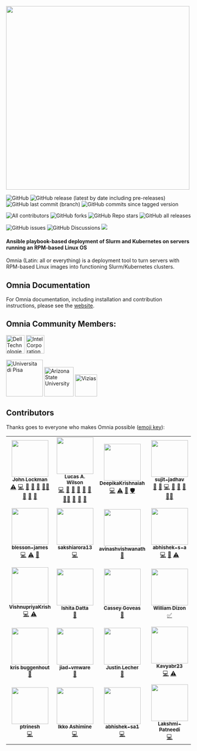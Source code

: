 <img src="docs/images/omnia-logo.png" width="500px">
<!-- ALL-CONTRIBUTORS-BADGE:START - Do not remove or modify this section -->
<!-- DO NOT ADD A BADGE -->
<!-- ALL-CONTRIBUTORS-BADGE:END -->


![GitHub](https://img.shields.io/github/license/dellhpc/omnia) ![GitHub release (latest by date including pre-releases)](https://img.shields.io/github/v/release/dellhpc/omnia?include_prereleases) ![GitHub last commit (branch)](https://img.shields.io/github/last-commit/dellhpc/omnia/devel) ![GitHub commits since tagged version](https://img.shields.io/github/commits-since/dellhpc/omnia/v1.1.0/devel) 

![All contributors](https://img.shields.io/github/all-contributors/dellhpc/omnia) ![GitHub forks](https://img.shields.io/github/forks/dellhpc/omnia) ![GitHub Repo stars](https://img.shields.io/github/stars/dellhpc/omnia) ![GitHub all releases](https://img.shields.io/github/downloads/dellhpc/omnia/total)

![GitHub issues](https://img.shields.io/github/issues-raw/dellhpc/omnia) ![GitHub Discussions](https://img.shields.io/github/discussions/dellhpc/omnia) [<img src="https://img.shields.io/badge/slack-dellhpc-blue.svg?logo=slack">](https://app.slack.com/client/TH80K68HY/C018L5109PW)

#### Ansible playbook-based deployment of Slurm and Kubernetes on servers running an RPM-based Linux OS

Omnia (Latin: all or everything) is a deployment tool to turn servers with RPM-based Linux images into functioning Slurm/Kubernetes clusters.

## Omnia Documentation
For Omnia documentation, including installation and contribution instructions, please see the [website](https://dellhpc.github.io/omnia).

## Omnia Community Members:
<img src="https://upload.wikimedia.org/wikipedia/commons/thumb/5/56/Dell_Technologies_logo.svg/512px-Dell_Technologies_logo.svg.png" height="50px" alt="Dell Technologies">
<img src="https://upload.wikimedia.org/wikipedia/commons/0/0e/Intel_logo_%282020%2C_light_blue%29.svg" height="50px" alt="Intel Corporation">

<img src="docs/images/pisa.png" height="100px" alt="Universita di Pisa"> <img src="https://user-images.githubusercontent.com/83095575/117071024-64956c80-ace3-11eb-9d90-2dac7daef11c.png" height="80px" alt="Arizona State University"> <img src="https://www.vizias.com/uploads/1/1/8/9/118906653/published/thick-blue-white-ring-letters-full.png" height="60px" alt="Vizias">

## Contributors
Thanks goes to everyone who makes Omnia possible ([emoji key](https://allcontributors.org/docs/en/emoji-key)):
<!-- ALL-CONTRIBUTORS-LIST:START - Do not remove or modify this section -->
<!-- prettier-ignore-start -->
<!-- markdownlint-disable -->
<table>
  <tr>
    <td align="center"><a href="http://johnlockman.com"><img src="https://avatars.githubusercontent.com/u/912987?v=4?s=100" width="100px;" alt=""/><br /><sub><b>John Lockman</b></sub></a><br /><a href="https://github.com/dellhpc/omnia/commits?author=j0hnL" title="Tests">⚠️</a> <a href="https://github.com/dellhpc/omnia/commits?author=j0hnL" title="Code">💻</a> <a href="#blog-j0hnL" title="Blogposts">📝</a> <a href="#ideas-j0hnL" title="Ideas, Planning, & Feedback">🤔</a> <a href="#maintenance-j0hnL" title="Maintenance">🚧</a> <a href="#mentoring-j0hnL" title="Mentoring">🧑‍🏫</a> <a href="#design-j0hnL" title="Design">🎨</a> <a href="https://github.com/dellhpc/omnia/pulls?q=is%3Apr+reviewed-by%3Aj0hnL" title="Reviewed Pull Requests">👀</a> <a href="#talk-j0hnL" title="Talks">📢</a></td>
    <td align="center"><a href="https://github.com/lwilson"><img src="https://avatars.githubusercontent.com/u/1236922?v=4?s=100" width="100px;" alt=""/><br /><sub><b>Lucas A. Wilson</b></sub></a><br /><a href="https://github.com/dellhpc/omnia/commits?author=lwilson" title="Code">💻</a> <a href="#design-lwilson" title="Design">🎨</a> <a href="#maintenance-lwilson" title="Maintenance">🚧</a> <a href="#ideas-lwilson" title="Ideas, Planning, & Feedback">🤔</a> <a href="#blog-lwilson" title="Blogposts">📝</a> <a href="https://github.com/dellhpc/omnia/commits?author=lwilson" title="Documentation">📖</a> <a href="#mentoring-lwilson" title="Mentoring">🧑‍🏫</a> <a href="#projectManagement-lwilson" title="Project Management">📆</a> <a href="https://github.com/dellhpc/omnia/pulls?q=is%3Apr+reviewed-by%3Alwilson" title="Reviewed Pull Requests">👀</a> <a href="#talk-lwilson" title="Talks">📢</a></td>
    <td align="center"><a href="https://github.com/DeepikaKrishnaiah"><img src="https://avatars.githubusercontent.com/u/73213880?v=4?s=100" width="100px;" alt=""/><br /><sub><b>DeepikaKrishnaiah</b></sub></a><br /><a href="https://github.com/dellhpc/omnia/commits?author=DeepikaKrishnaiah" title="Code">💻</a> <a href="https://github.com/dellhpc/omnia/commits?author=DeepikaKrishnaiah" title="Tests">⚠️</a> <a href="https://github.com/dellhpc/omnia/issues?q=author%3ADeepikaKrishnaiah" title="Bug reports">🐛</a> <a href="#security-DeepikaKrishnaiah" title="Security">🛡️</a></td>
    <td align="center"><a href="https://github.com/sujit-jadhav"><img src="https://avatars.githubusercontent.com/u/73123831?v=4?s=100" width="100px;" alt=""/><br /><sub><b>sujit-jadhav</b></sub></a><br /><a href="#ideas-sujit-jadhav" title="Ideas, Planning, & Feedback">🤔</a> <a href="https://github.com/dellhpc/omnia/commits?author=sujit-jadhav" title="Documentation">📖</a> <a href="https://github.com/dellhpc/omnia/commits?author=sujit-jadhav" title="Code">💻</a> <a href="https://github.com/dellhpc/omnia/pulls?q=is%3Apr+reviewed-by%3Asujit-jadhav" title="Reviewed Pull Requests">👀</a> <a href="#maintenance-sujit-jadhav" title="Maintenance">🚧</a> <a href="#projectManagement-sujit-jadhav" title="Project Management">📆</a> <a href="#mentoring-sujit-jadhav" title="Mentoring">🧑‍🏫</a></td>
    <td align="center"><a href="https://github.com/araji"><img src="https://avatars.githubusercontent.com/u/216020?v=4?s=100" width="100px;" alt=""/><br /><sub><b>araji</b></sub></a><br /><a href="https://github.com/dellhpc/omnia/commits?author=araji" title="Code">💻</a></td>
    <td align="center"><a href="https://mike.renf.ro/blog/"><img src="https://avatars.githubusercontent.com/u/1451881?v=4?s=100" width="100px;" alt=""/><br /><sub><b>Mike Renfro</b></sub></a><br /><a href="https://github.com/dellhpc/omnia/commits?author=mikerenfro" title="Documentation">📖</a></td>
    <td align="center"><a href="https://github.com/leereyno-asu"><img src="https://avatars.githubusercontent.com/u/81774548?v=4?s=100" width="100px;" alt=""/><br /><sub><b>Lee Reynolds</b></sub></a><br /><a href="https://github.com/dellhpc/omnia/commits?author=leereyno-asu" title="Code">💻</a> <a href="https://github.com/dellhpc/omnia/commits?author=leereyno-asu" title="Documentation">📖</a> <a href="#tutorial-leereyno-asu" title="Tutorials">✅</a></td>
  </tr>
  <tr>
    <td align="center"><a href="https://github.com/blesson-james"><img src="https://avatars.githubusercontent.com/u/72782936?v=4?s=100" width="100px;" alt=""/><br /><sub><b>blesson-james</b></sub></a><br /><a href="https://github.com/dellhpc/omnia/commits?author=blesson-james" title="Code">💻</a> <a href="https://github.com/dellhpc/omnia/commits?author=blesson-james" title="Tests">⚠️</a> <a href="https://github.com/dellhpc/omnia/issues?q=author%3Ablesson-james" title="Bug reports">🐛</a></td>
    <td align="center"><a href="https://github.com/sakshiarora13"><img src="https://avatars.githubusercontent.com/u/73195862?v=4?s=100" width="100px;" alt=""/><br /><sub><b>sakshiarora13</b></sub></a><br /><a href="https://github.com/dellhpc/omnia/commits?author=sakshiarora13" title="Code">💻</a></td>
    <td align="center"><a href="https://github.com/avinashvishwanath"><img src="https://avatars.githubusercontent.com/u/77823538?v=4?s=100" width="100px;" alt=""/><br /><sub><b>avinashvishwanath</b></sub></a><br /><a href="https://github.com/dellhpc/omnia/commits?author=avinashvishwanath" title="Documentation">📖</a></td>
    <td align="center"><a href="https://github.com/abhishek-s-a"><img src="https://avatars.githubusercontent.com/u/73212230?v=4?s=100" width="100px;" alt=""/><br /><sub><b>abhishek-s-a</b></sub></a><br /><a href="https://github.com/dellhpc/omnia/commits?author=abhishek-s-a" title="Code">💻</a> <a href="https://github.com/dellhpc/omnia/commits?author=abhishek-s-a" title="Documentation">📖</a> <a href="https://github.com/dellhpc/omnia/commits?author=abhishek-s-a" title="Tests">⚠️</a></td>
    <td align="center"><a href="https://github.com/Shubhangi-dell"><img src="https://avatars.githubusercontent.com/u/72869337?v=4?s=100" width="100px;" alt=""/><br /><sub><b>Shubhangi Srivastava</b></sub></a><br /><a href="https://github.com/dellhpc/omnia/commits?author=Shubhangi-dell" title="Code">💻</a> <a href="#maintenance-Shubhangi-dell" title="Maintenance">🚧</a> <a href="https://github.com/dellhpc/omnia/issues?q=author%3AShubhangi-dell" title="Bug reports">🐛</a></td>
    <td align="center"><a href="https://github.com/Franklin-Johnson"><img src="https://avatars.githubusercontent.com/u/84760103?v=4?s=100" width="100px;" alt=""/><br /><sub><b>Franklin-Johnson</b></sub></a><br /><a href="https://github.com/dellhpc/omnia/commits?author=Franklin-Johnson" title="Code">💻</a> <a href="#blog-Franklin-Johnson" title="Blogposts">📝</a></td>
    <td align="center"><a href="https://github.com/teiland7"><img src="https://avatars.githubusercontent.com/u/85184708?v=4?s=100" width="100px;" alt=""/><br /><sub><b>teiland7</b></sub></a><br /><a href="https://github.com/dellhpc/omnia/commits?author=teiland7" title="Code">💻</a> <a href="#blog-teiland7" title="Blogposts">📝</a></td>
  </tr>
  <tr>
    <td align="center"><a href="https://github.com/VishnupriyaKrish"><img src="https://avatars.githubusercontent.com/u/72784834?v=4?s=100" width="100px;" alt=""/><br /><sub><b>VishnupriyaKrish</b></sub></a><br /><a href="https://github.com/dellhpc/omnia/commits?author=VishnupriyaKrish" title="Code">💻</a> <a href="https://github.com/dellhpc/omnia/commits?author=VishnupriyaKrish" title="Tests">⚠️</a></td>
    <td align="center"><a href="https://rb.gy/ndlbhv"><img src="https://avatars.githubusercontent.com/u/48859631?v=4?s=100" width="100px;" alt=""/><br /><sub><b>Ishita Datta</b></sub></a><br /><a href="https://github.com/dellhpc/omnia/commits?author=ishitadatta" title="Documentation">📖</a></td>
    <td align="center"><a href="https://github.com/cgoveas"><img src="https://avatars.githubusercontent.com/u/88071888?v=4?s=100" width="100px;" alt=""/><br /><sub><b>Cassey Goveas</b></sub></a><br /><a href="https://github.com/dellhpc/omnia/commits?author=cgoveas" title="Documentation">📖</a></td>
    <td align="center"><a href="https://github.com/asu-wdizon"><img src="https://avatars.githubusercontent.com/u/81772355?v=4?s=100" width="100px;" alt=""/><br /><sub><b>William Dizon</b></sub></a><br /><a href="#tutorial-asu-wdizon" title="Tutorials">✅</a></td>
    <td align="center"><a href="https://github.com/bssitton-BU"><img src="https://avatars.githubusercontent.com/u/14130464?v=4?s=100" width="100px;" alt=""/><br /><sub><b>bssitton-BU</b></sub></a><br /><a href="https://github.com/dellhpc/omnia/issues?q=author%3Abssitton-BU" title="Bug reports">🐛</a></td>
    <td align="center"><a href="https://github.com/hearnsj"><img src="https://avatars.githubusercontent.com/u/19259589?v=4?s=100" width="100px;" alt=""/><br /><sub><b>John Hearns</b></sub></a><br /><a href="https://github.com/dellhpc/omnia/issues?q=author%3Ahearnsj" title="Bug reports">🐛</a></td>
    <td align="center"><a href="https://github.com/renzo-granados"><img src="https://avatars.githubusercontent.com/u/83035817?v=4?s=100" width="100px;" alt=""/><br /><sub><b>renzo-granados</b></sub></a><br /><a href="https://github.com/dellhpc/omnia/issues?q=author%3Arenzo-granados" title="Bug reports">🐛</a></td>
  </tr>
  <tr>
    <td align="center"><a href="https://github.com/kbuggenhout"><img src="https://avatars.githubusercontent.com/u/30471699?v=4?s=100" width="100px;" alt=""/><br /><sub><b>kris buggenhout</b></sub></a><br /><a href="https://github.com/dellhpc/omnia/issues?q=author%3Akbuggenhout" title="Bug reports">🐛</a></td>
    <td align="center"><a href="https://github.com/jiad-vmware"><img src="https://avatars.githubusercontent.com/u/68653329?v=4?s=100" width="100px;" alt=""/><br /><sub><b>jiad-vmware</b></sub></a><br /><a href="https://github.com/dellhpc/omnia/issues?q=author%3Ajiad-vmware" title="Bug reports">🐛</a></td>
    <td align="center"><a href="https://jlec.de"><img src="https://avatars.githubusercontent.com/u/79732?v=4?s=100" width="100px;" alt=""/><br /><sub><b>Justin Lecher</b></sub></a><br /><a href="#ideas-jlec" title="Ideas, Planning, & Feedback">🤔</a></td>
    <td align="center"><a href="https://github.com/Kavyabr23"><img src="https://avatars.githubusercontent.com/u/90390587?v=4?s=100" width="100px;" alt=""/><br /><sub><b>Kavyabr23</b></sub></a><br /><a href="https://github.com/dellhpc/omnia/commits?author=Kavyabr23" title="Code">💻</a> <a href="https://github.com/dellhpc/omnia/commits?author=Kavyabr23" title="Tests">⚠️</a></td>
    <td align="center"><a href="https://github.com/vedaprakashanp"><img src="https://avatars.githubusercontent.com/u/90596073?v=4?s=100" width="100px;" alt=""/><br /><sub><b>vedaprakashanp</b></sub></a><br /><a href="https://github.com/dellhpc/omnia/commits?author=vedaprakashanp" title="Tests">⚠️</a> <a href="https://github.com/dellhpc/omnia/commits?author=vedaprakashanp" title="Code">💻</a></td>
    <td align="center"><a href="https://github.com/Bhagyashree-shetty"><img src="https://avatars.githubusercontent.com/u/90620926?v=4?s=100" width="100px;" alt=""/><br /><sub><b>Bhagyashree-shetty</b></sub></a><br /><a href="https://github.com/dellhpc/omnia/commits?author=Bhagyashree-shetty" title="Tests">⚠️</a> <a href="https://github.com/dellhpc/omnia/commits?author=Bhagyashree-shetty" title="Code">💻</a></td>
    <td align="center"><a href="https://github.com/nihalranjan-hpc"><img src="https://avatars.githubusercontent.com/u/84398828?v=4?s=100" width="100px;" alt=""/><br /><sub><b>Nihal Ranjan</b></sub></a><br /><a href="https://github.com/dellhpc/omnia/commits?author=nihalranjan-hpc" title="Tests">⚠️</a> <a href="https://github.com/dellhpc/omnia/commits?author=nihalranjan-hpc" title="Code">💻</a></td>
  </tr>
  <tr>
    <td align="center"><a href="https://github.com/ptrinesh"><img src="https://avatars.githubusercontent.com/u/73214211?v=4?s=100" width="100px;" alt=""/><br /><sub><b>ptrinesh</b></sub></a><br /><a href="https://github.com/dellhpc/omnia/commits?author=ptrinesh" title="Code">💻</a></td>
    <td align="center"><a href="https://bandism.net/"><img src="https://avatars.githubusercontent.com/u/22633385?v=4?s=100" width="100px;" alt=""/><br /><sub><b>Ikko Ashimine</b></sub></a><br /><a href="https://github.com/dellhpc/omnia/commits?author=eltociear" title="Code">💻</a></td>
    <td align="center"><a href="https://github.com/abhishek-sa1"><img src="https://avatars.githubusercontent.com/u/94038029?v=4?s=100" width="100px;" alt=""/><br /><sub><b>abhishek-sa1</b></sub></a><br /><a href="https://github.com/dellhpc/omnia/commits?author=abhishek-sa1" title="Code">💻</a></td>
    <td align="center"><a href="https://github.com/Lakshmi-Patneedi"><img src="https://avatars.githubusercontent.com/u/94051091?v=4?s=100" width="100px;" alt=""/><br /><sub><b>Lakshmi-Patneedi</b></sub></a><br /><a href="https://github.com/dellhpc/omnia/commits?author=Lakshmi-Patneedi" title="Code">💻</a></td>
  </tr>
</table>

<!-- markdownlint-restore -->
<!-- prettier-ignore-end -->

<!-- ALL-CONTRIBUTORS-LIST:END -->
